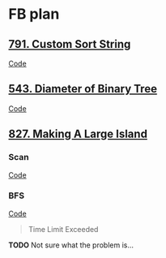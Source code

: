 # FB plan

## [791. Custom Sort String](https://leetcode.com/problems/custom-sort-string/)

[Code](../src/791.custom-sort-string.cpp)

## [543. Diameter of Binary Tree](https://leetcode.com/problems/diameter-of-binary-tree/)

[Code](../src/543.diameter-of-binary-tree.cpp)

## [827. Making A Large Island](https://leetcode.com/problems/making-a-large-island/)


### Scan

[Code](../src/827.making-a-large-island.cpp)


### BFS

[Code](../src/827.making-a-large-island_BFS.cpp)

> Time Limit Exceeded

__TODO__ Not sure what the problem is...

